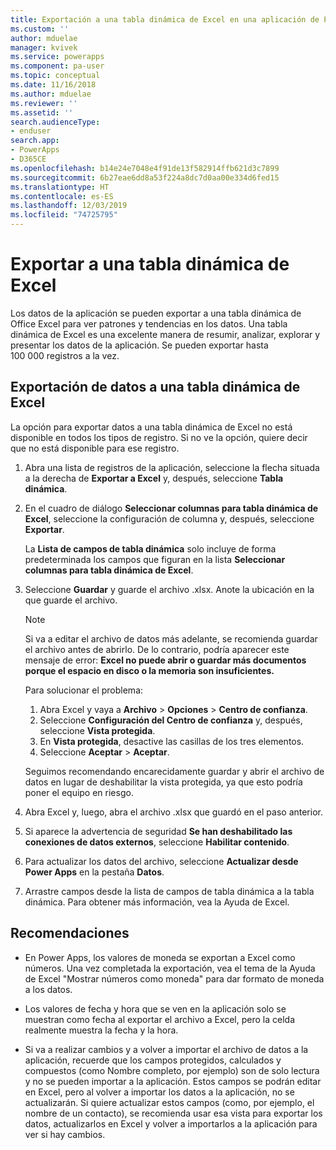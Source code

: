 ```yaml
---
title: Exportación a una tabla dinámica de Excel en una aplicación de Power Apps basada en modelos | Microsoft Docs
ms.custom: ''
author: mduelae
manager: kvivek
ms.service: powerapps
ms.component: pa-user
ms.topic: conceptual
ms.date: 11/16/2018
ms.author: mduelae
ms.reviewer: ''
ms.assetid: ''
search.audienceType:
- enduser
search.app:
- PowerApps
- D365CE
ms.openlocfilehash: b14e24e7048e4f91de13f582914ffb621d3c7899
ms.sourcegitcommit: 6b27eae6dd8a53f224a8dc7d0aa00e334d6fed15
ms.translationtype: HT
ms.contentlocale: es-ES
ms.lasthandoff: 12/03/2019
ms.locfileid: "74725795"
---
```

# <a name="export-to-an-excel-pivottable"></a>Exportar a una tabla dinámica de Excel


Los datos de la aplicación se pueden exportar a una tabla dinámica de Office Excel para ver patrones y tendencias en los datos. Una tabla dinámica de Excel es una excelente manera de resumir, analizar, explorar y presentar los datos de la aplicación. Se pueden exportar hasta 100 000 registros a la vez.  
  

## <a name="export-data-to-an-excel-pivottable"></a>Exportación de datos a una tabla dinámica de Excel  
La opción para exportar datos a una tabla dinámica de Excel no está disponible en todos los tipos de registro. Si no ve la opción, quiere decir que no está disponible para ese registro.  
  
1. Abra una lista de registros de la aplicación, seleccione la flecha situada a la derecha de **Exportar a Excel** y, después, seleccione **Tabla dinámica**.  
  
2. En el cuadro de diálogo **Seleccionar columnas para tabla dinámica de Excel**, seleccione la configuración de columna y, después, seleccione **Exportar**.  
  
   La **Lista de campos de tabla dinámica** solo incluye de forma predeterminada los campos que figuran en la lista **Seleccionar columnas para tabla dinámica de Excel**.  
  
3. Seleccione **Guardar** y guarde el archivo .xlsx. Anote la ubicación en la que guarde el archivo.  
  
   > [!NOTE]
   > Si va a editar el archivo de datos más adelante, se recomienda guardar el archivo antes de abrirlo. De lo contrario, podría aparecer este mensaje de error: **Excel no puede abrir o guardar más documentos porque el espacio en disco o la memoria son insuficientes.**  
   > 
   > Para solucionar el problema:  
   > 
   > 1. Abra Excel y vaya a **Archivo** > **Opciones** > **Centro de confianza**.  
   > 2. Seleccione **Configuración del Centro de confianza** y, después, seleccione **Vista protegida**.  
   > 3. En **Vista protegida**, desactive las casillas de los tres elementos.  
   > 4. Seleccione **Aceptar** > **Aceptar**.  
   > 
   > Seguimos recomendando encarecidamente guardar y abrir el archivo de datos en lugar de deshabilitar la vista protegida, ya que esto podría poner el equipo en riesgo.  
  
4. Abra Excel y, luego, abra el archivo .xlsx que guardó en el paso anterior.  
  
5. Si aparece la advertencia de seguridad **Se han deshabilitado las conexiones de datos externos**, seleccione **Habilitar contenido**.  
  
6. Para actualizar los datos del archivo, seleccione **Actualizar desde Power Apps** en la pestaña **Datos**.  
  
7. Arrastre campos desde la lista de campos de tabla dinámica a la tabla dinámica. Para obtener más información, vea la Ayuda de Excel.  
  
## <a name="tips"></a>Recomendaciones  
  
- En Power Apps, los valores de moneda se exportan a Excel como números. Una vez completada la exportación, vea el tema de la Ayuda de Excel "Mostrar números como moneda" para dar formato de moneda a los datos.
  
- Los valores de fecha y hora que se ven en la aplicación solo se muestran como fecha al exportar el archivo a Excel, pero la celda realmente muestra la fecha y la hora.  
  
- Si va a realizar cambios y a volver a importar el archivo de datos a la aplicación, recuerde que los campos protegidos, calculados y compuestos (como Nombre completo, por ejemplo) son de solo lectura y no se pueden importar a la aplicación. Estos campos se podrán editar en Excel, pero al volver a importar los datos a la aplicación, no se actualizarán. Si quiere actualizar estos campos (como, por ejemplo, el nombre de un contacto), se recomienda usar esa vista para exportar los datos, actualizarlos en Excel y volver a importarlos a la aplicación para ver si hay cambios.  
  
 
